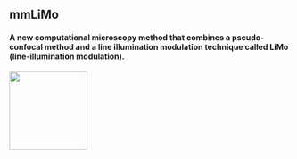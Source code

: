 ## mmLiMo
#### A new computational microscopy method that combines a pseudo-confocal method and a line illumination modulation technique called LiMo (line-illumination modulation).


<img height="140px" src="/Pictures/mmLiMo.png">

<br><br>

